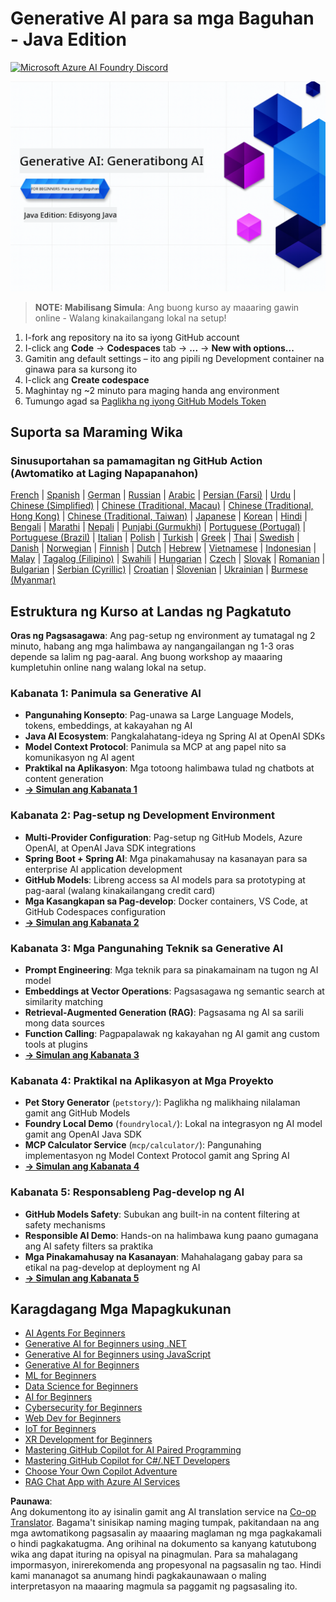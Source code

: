 <!--
CO_OP_TRANSLATOR_METADATA:
{
  "original_hash": "0f080f1f2a635610b5f6eff5a58a9590",
  "translation_date": "2025-07-25T07:52:45+00:00",
  "source_file": "README.md",
  "language_code": "tl"
}
-->
# Generative AI para sa mga Baguhan - Java Edition
[![Microsoft Azure AI Foundry Discord](https://dcbadge.limes.pink/api/server/ByRwuEEgH4)](https://discord.com/invite/ByRwuEEgH4)

![Generative AI para sa mga Baguhan - Java Edition](../../translated_images/beg-genai-series.61edc4a6b2cc54284fa2d70eda26dc0ca2669e26e49655b842ea799cd6e16d2a.tl.png)

> **NOTE: Mabilisang Simula**: Ang buong kurso ay maaaring gawin online - Walang kinakailangang lokal na setup!
1. I-fork ang repository na ito sa iyong GitHub account
2. I-click ang **Code** → **Codespaces** tab → **...** → **New with options...**
3. Gamitin ang default settings – ito ang pipili ng Development container na ginawa para sa kursong ito
4. I-click ang **Create codespace**
5. Maghintay ng ~2 minuto para maging handa ang environment
6. Tumungo agad sa [Paglikha ng iyong GitHub Models Token](./02-SetupDevEnvironment/README.md#step-2-create-a-github-personal-access-token)

## Suporta sa Maraming Wika

### Sinusuportahan sa pamamagitan ng GitHub Action (Awtomatiko at Laging Napapanahon)

[French](../fr/README.md) | [Spanish](../es/README.md) | [German](../de/README.md) | [Russian](../ru/README.md) | [Arabic](../ar/README.md) | [Persian (Farsi)](../fa/README.md) | [Urdu](../ur/README.md) | [Chinese (Simplified)](../zh/README.md) | [Chinese (Traditional, Macau)](../mo/README.md) | [Chinese (Traditional, Hong Kong)](../hk/README.md) | [Chinese (Traditional, Taiwan)](../tw/README.md) | [Japanese](../ja/README.md) | [Korean](../ko/README.md) | [Hindi](../hi/README.md) | [Bengali](../bn/README.md) | [Marathi](../mr/README.md) | [Nepali](../ne/README.md) | [Punjabi (Gurmukhi)](../pa/README.md) | [Portuguese (Portugal)](../pt/README.md) | [Portuguese (Brazil)](../br/README.md) | [Italian](../it/README.md) | [Polish](../pl/README.md) | [Turkish](../tr/README.md) | [Greek](../el/README.md) | [Thai](../th/README.md) | [Swedish](../sv/README.md) | [Danish](../da/README.md) | [Norwegian](../no/README.md) | [Finnish](../fi/README.md) | [Dutch](../nl/README.md) | [Hebrew](../he/README.md) | [Vietnamese](../vi/README.md) | [Indonesian](../id/README.md) | [Malay](../ms/README.md) | [Tagalog (Filipino)](./README.md) | [Swahili](../sw/README.md) | [Hungarian](../hu/README.md) | [Czech](../cs/README.md) | [Slovak](../sk/README.md) | [Romanian](../ro/README.md) | [Bulgarian](../bg/README.md) | [Serbian (Cyrillic)](../sr/README.md) | [Croatian](../hr/README.md) | [Slovenian](../sl/README.md) | [Ukrainian](../uk/README.md) | [Burmese (Myanmar)](../my/README.md)

## Estruktura ng Kurso at Landas ng Pagkatuto

**Oras ng Pagsasagawa**: Ang pag-setup ng environment ay tumatagal ng 2 minuto, habang ang mga halimbawa ay nangangailangan ng 1-3 oras depende sa lalim ng pag-aaral. Ang buong workshop ay maaaring kumpletuhin online nang walang lokal na setup.

### **Kabanata 1: Panimula sa Generative AI**
- **Pangunahing Konsepto**: Pag-unawa sa Large Language Models, tokens, embeddings, at kakayahan ng AI
- **Java AI Ecosystem**: Pangkalahatang-ideya ng Spring AI at OpenAI SDKs
- **Model Context Protocol**: Panimula sa MCP at ang papel nito sa komunikasyon ng AI agent
- **Praktikal na Aplikasyon**: Mga totoong halimbawa tulad ng chatbots at content generation
- **[→ Simulan ang Kabanata 1](./01-IntroToGenAI/README.md)**

### **Kabanata 2: Pag-setup ng Development Environment**
- **Multi-Provider Configuration**: Pag-setup ng GitHub Models, Azure OpenAI, at OpenAI Java SDK integrations
- **Spring Boot + Spring AI**: Mga pinakamahusay na kasanayan para sa enterprise AI application development
- **GitHub Models**: Libreng access sa AI models para sa prototyping at pag-aaral (walang kinakailangang credit card)
- **Mga Kasangkapan sa Pag-develop**: Docker containers, VS Code, at GitHub Codespaces configuration
- **[→ Simulan ang Kabanata 2](./02-SetupDevEnvironment/README.md)**

### **Kabanata 3: Mga Pangunahing Teknik sa Generative AI**
- **Prompt Engineering**: Mga teknik para sa pinakamainam na tugon ng AI model
- **Embeddings at Vector Operations**: Pagsasagawa ng semantic search at similarity matching
- **Retrieval-Augmented Generation (RAG)**: Pagsasama ng AI sa sarili mong data sources
- **Function Calling**: Pagpapalawak ng kakayahan ng AI gamit ang custom tools at plugins
- **[→ Simulan ang Kabanata 3](./03-CoreGenerativeAITechniques/README.md)**

### **Kabanata 4: Praktikal na Aplikasyon at Mga Proyekto**
- **Pet Story Generator** (`petstory/`): Paglikha ng malikhaing nilalaman gamit ang GitHub Models
- **Foundry Local Demo** (`foundrylocal/`): Lokal na integrasyon ng AI model gamit ang OpenAI Java SDK
- **MCP Calculator Service** (`mcp/calculator/`): Pangunahing implementasyon ng Model Context Protocol gamit ang Spring AI
- **[→ Simulan ang Kabanata 4](./04-PracticalSamples/README.md)**

### **Kabanata 5: Responsableng Pag-develop ng AI**
- **GitHub Models Safety**: Subukan ang built-in na content filtering at safety mechanisms
- **Responsible AI Demo**: Hands-on na halimbawa kung paano gumagana ang AI safety filters sa praktika
- **Mga Pinakamahusay na Kasanayan**: Mahahalagang gabay para sa etikal na pag-develop at deployment ng AI
- **[→ Simulan ang Kabanata 5](./05-ResponsibleGenAI/README.md)**

## Karagdagang Mga Mapagkukunan 

- [AI Agents For Beginners](https://github.com/microsoft/ai-agents-for-beginners)
- [Generative AI for Beginners using .NET](https://github.com/microsoft/Generative-AI-for-beginners-dotnet)
- [Generative AI for Beginners using JavaScript](https://github.com/microsoft/generative-ai-with-javascript)
- [Generative AI for Beginners](https://github.com/microsoft/generative-ai-for-beginners)
- [ML for Beginners](https://aka.ms/ml-beginners)
- [Data Science for Beginners](https://aka.ms/datascience-beginners)
- [AI for Beginners](https://aka.ms/ai-beginners)
- [Cybersecurity for Beginners](https://github.com/microsoft/Security-101)
- [Web Dev for Beginners](https://aka.ms/webdev-beginners)
- [IoT for Beginners](https://aka.ms/iot-beginners)
- [XR Development for Beginners](https://github.com/microsoft/xr-development-for-beginners)
- [Mastering GitHub Copilot for AI Paired Programming](https://aka.ms/GitHubCopilotAI)
- [Mastering GitHub Copilot for C#/.NET Developers](https://github.com/microsoft/mastering-github-copilot-for-dotnet-csharp-developers)
- [Choose Your Own Copilot Adventure](https://github.com/microsoft/CopilotAdventures)
- [RAG Chat App with Azure AI Services](https://github.com/Azure-Samples/azure-search-openai-demo-java)

**Paunawa**:  
Ang dokumentong ito ay isinalin gamit ang AI translation service na [Co-op Translator](https://github.com/Azure/co-op-translator). Bagama't sinisikap naming maging tumpak, pakitandaan na ang mga awtomatikong pagsasalin ay maaaring maglaman ng mga pagkakamali o hindi pagkakatugma. Ang orihinal na dokumento sa kanyang katutubong wika ang dapat ituring na opisyal na pinagmulan. Para sa mahalagang impormasyon, inirerekomenda ang propesyonal na pagsasalin ng tao. Hindi kami mananagot sa anumang hindi pagkakaunawaan o maling interpretasyon na maaaring magmula sa paggamit ng pagsasaling ito.
